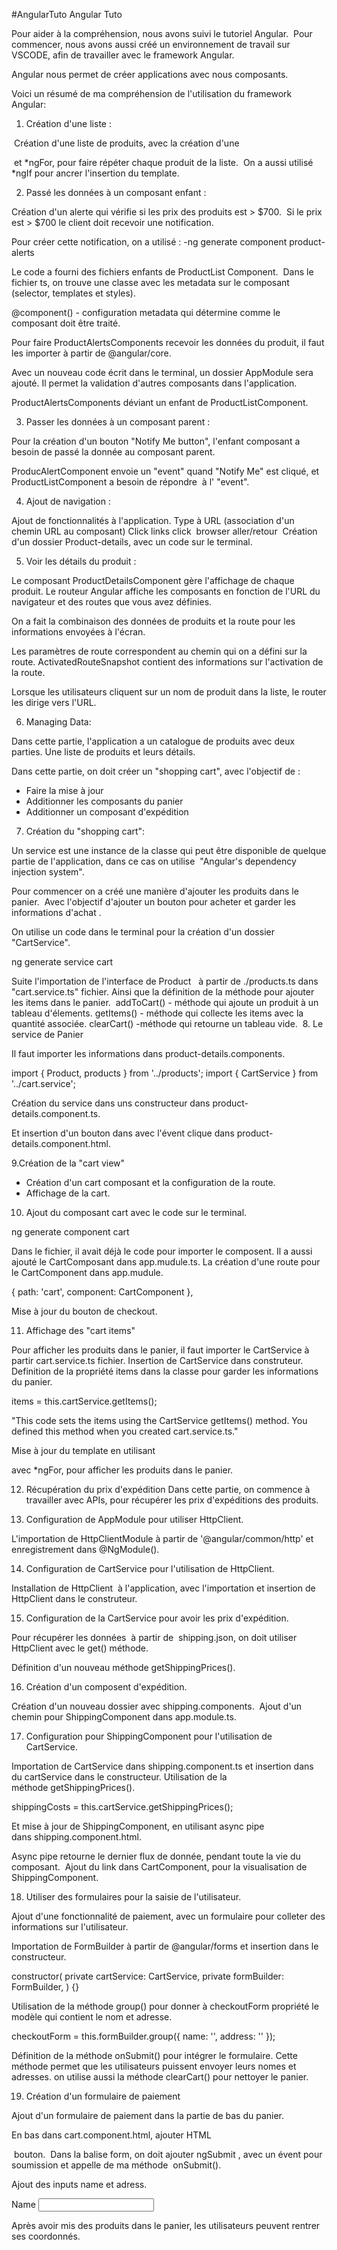 #AngularTuto
Angular Tuto

Pour aider à la compréhension, nous avons suivi le tutoriel Angular. 
Pour commencer, nous avons aussi créé un environnement de travail sur VSCODE, afin de travailler avec le framework Angular. 

Angular nous permet de créer applications avec nous composants.

Voici un résumé de ma compréhension de l'utilisation du framework Angular: 

1. Création d'une liste :

 Création d'une liste de produits, avec la création d'une <div>  et *ngFor, pour faire répéter chaque produit de la liste.  On a aussi utilisé *ngIf pour ancrer l'insertion du template. 

2. Passé les données à un composant enfant :

Création d'un alerte qui vérifie si les prix des produits est > $700. 
Si le prix est > $700 le client doit recevoir une notification. 

Pour créer cette notification, on a utilisé :
-ng generate component product-alerts 

Le code a fourni des fichiers enfants de ProductList Component. 
Dans le fichier ts, on trouve une classe avec les metadata sur le composant (selector, templates et styles).

@component() - configuration metadata qui détermine comme le composant doit être traité.

Pour faire ProductAlertsComponents recevoir les données du produit, il faut les importer à partir de @angular/core.

Avec un nouveau code écrit dans le terminal, un dossier AppModule sera ajouté. Il permet la validation d'autres composants dans l'application. 

ProductAlertsComponents déviant un enfant de ProductListComponent.

3. Passer les données à un composant parent :

Pour la création d'un bouton "Notify Me button", l'enfant composant a besoin de passé la donnée au composant parent.

ProducAlertComponent envoie un "event" quand "Notify Me" est cliqué, et ProductListComponent a besoin de répondre  à l' "event". 

4. Ajout de navigation :

Ajout de fonctionnalités à l'application.
Type à URL (association d'un chemin URL au composant)
Click links
click  browser aller/retour 
Création d'un dossier Product-details, avec un code sur le terminal. 


5. Voir les détails du produit :

Le composant ProductDetailsComponent gère l'affichage de chaque produit. Le routeur Angular affiche les composants en fonction de l'URL du navigateur et des routes que vous avez définies.

On a fait la combinaison des données de produits et la route pour les informations envoyées à l'écran. 

Les paramètres de route correspondent au chemin qui on a défini sur la route. ActivatedRouteSnapshot contient des informations sur l'activation de la route.

Lorsque les utilisateurs cliquent sur un nom de produit dans la liste, le router les dirige vers l'URL. 

6. Managing Data:

Dans cette partie, l'application a un catalogue de produits avec deux parties. Une liste de produits et leurs détails.

Dans cette partie, on doit créer un "shopping cart", avec l'objectif de :

- Faire la mise à jour 
- Additionner les composants du panier 
- Additionner un composant d'expédition 

7. Création du "shopping cart":

Un service est une instance de la classe qui peut être disponible de quelque partie de l'application, dans ce cas on utilise  "Angular's dependency injection system". 

Pour commencer on a créé une manière d'ajouter les produits dans le panier.  Avec l'objectif d'ajouter un bouton pour acheter et garder les informations d'achat . 

On utilise un code dans le terminal pour la création d'un dossier "CartService". 

ng generate service cart 

Suite l'importation de l'interface de Product   à partir de ./products.ts dans "cart.service.ts" fichier. Ainsi que la définition de la méthode pour ajouter les items dans le panier. 
addToCart() - méthode qui ajoute un produit à un tableau d'élements.
getItems() - méthode qui collecte les items avec la quantité associée.
clearCart() -méthode qui retourne un tableau vide. 
8. Le service de Panier

Il faut importer les informations dans product-details.components.

import { Product, products } from '../products';
import { CartService } from '../cart.service';

Création du service dans uns constructeur dans product-details.component.ts. 

Et insertion d'un bouton dans avec l'évent clique dans product-details.component.html.

9.Création de la "cart view"

- Création d'un cart composant et la configuration de la route.
- Affichage de la cart. 

10. Ajout du composant cart avec le code sur le terminal.

ng generate component cart

Dans le fichier, il avait déjà le code pour importer le composent.  Il a aussi ajouté le CartComposant dans app.mudule.ts.
La création d'une route pour le CartComponent dans app.mudule. 

{ path: 'cart', component: CartComponent },

Mise à jour du bouton de checkout.

11. Affichage des "cart items" 

Pour afficher les produits dans le panier, il faut importer le CartService à partir  cart.service.ts fichier. Insertion  de CartService dans construteur. 
Definition de la propriété items dans la classe pour garder les informations du panier. 

 items = this.cartService.getItems();

"This code sets the items using the CartService getItems() method. You defined this method when you created cart.service.ts."

Mise à jour du template en utilisant  <div> avec *ngFor, pour afficher les produits dans le panier. 

12. Récupération du prix d'expédition
Dans cette partie, on commence à travailler avec APIs, pour récupérer les prix d'expéditions des produits. 

13. Configuration de AppModule pour utiliser HttpClient. 

L'importation de HttpClientModule à partir de '@angular/common/http' et enregistrement dans @NgModule(). 


14. Configuration de CartService pour l'utilisation de HttpClient.

Installation de HttpClient  à l'application, avec l'importation et insertion de HttpClient dans le construteur. 

15. Configuration de la CartService pour avoir les prix d'expédition. 

Pour récupérer les données  à partir de 
shipping.json, on doit utiliser HttpClient avec le get() méthode. 

Définition d'un nouveau méthode getShippingPrices().

16. Création d'un composent d'expédition. 

Création d'un nouveau dossier avec shipping.components. 
Ajout d'un chemin pour ShippingComponent dans app.module.ts. 

17. Configuration pour ShippingComponent pour l'utilisation de CartService. 

Importation de CartService dans shipping.component.ts et insertion dans du cartService dans le constructeur.
Utilisation de la méthode getShippingPrices(). 

shippingCosts = this.cartService.getShippingPrices();

Et mise à jour de ShippingComponent, en utilisant async pipe dans shipping.component.html.

Async pipe retourne le dernier flux de donnée, pendant toute la vie du composant. 
Ajout du link dans CartComponent, pour la visualisation de ShippingComponent. 

18. Utiliser des formulaires pour la saisie de l'utilisateur. 

Ajout d'une fonctionnalité de paiement, avec un formulaire pour colleter des informations sur l'utilisateur. 

Importation de FormBuilder à partir de @angular/forms et insertion dans le constructeur. 

constructor(
    private cartService: CartService,
    private formBuilder: FormBuilder,
 ) {}


Utilisation de la méthode group() pour donner à checkoutForm propriété le modèle qui contient le nom et adresse. 

checkoutForm = this.formBuilder.group({
    name: '',
    address: ''
  });

Définition de la méthode onSubmit() pour intégrer le formulaire.  Cette méthode permet que les utilisateurs puissent envoyer leurs  nomes et adresses.  on utilise aussi la méthode clearCart() pour nettoyer le panier. 


19. Création d'un formulaire de paiement

Ajout d'un formulaire de paiement dans  la partie de bas du panier. 

En bas dans cart.component.html, ajouter HTML <form>  bouton.  Dans la balise form, on doit ajouter ngSubmit , avec un évent pour soumission et appelle de ma méthode  onSubmit(). 

Ajout des inputs name et adress. 
<div>
    <label for="name">
      Name
    </label>
    <input id="name" type="text" formControlName="name">
  </div>

Après avoir mis des produits dans le panier, les utilisateurs peuvent rentrer ses coordonnés. 



 




  







 







